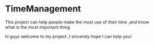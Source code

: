 # TimeManagement
This project can help people make the most use of their time ,and know what is the most important thing


hi guys
welcome to my project ,I sincerely hope I can help you!
